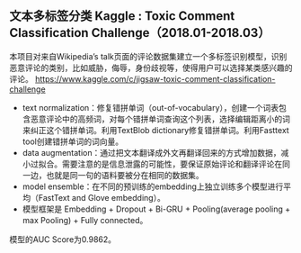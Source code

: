 ## 文本多标签分类  Kaggle : Toxic Comment Classification Challenge（2018.01-2018.03）

本项目对来自Wikipedia’s talk页面的评论数据集建立一个多标签识别模型，识别恶意评论的类别，比如威胁，侮辱，身份歧视等，使得用户可以选择某类感兴趣的评论。
https://www.kaggle.com/c/jigsaw-toxic-comment-classification-challenge

+	text normalization：修复错拼单词（out-of-vocabulary），创建一个词表包含恶意评论中的高频词，对每个错拼单词查询这个列表，选择编辑距离小的词来纠正这个错拼单词。利用TextBlob dictionary修复错拼单词。利用Fasttext tool创建错拼单词的词向量。
+	data augmentation：通过把文本翻译成外文再翻译回来的方式增加数据，减小过拟合。需要注意的是信息泄露的可能性，要保证原始评论和翻译评论在同一边，也就是同一句的语料要被分在相同的数据集。
+	model ensemble：在不同的预训练的embedding上独立训练多个模型进行平均（FastText and Glove embedding）。
+	模型框架是 Embedding + Dropout + Bi-GRU + Pooling(average pooling + max Pooling) + Fully connected。


模型的AUC Score为0.9862。
